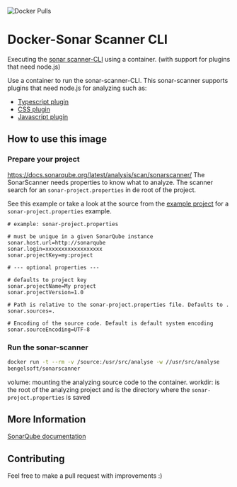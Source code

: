 ![Docker Pulls](https://img.shields.io/docker/pulls/bengelsoft/sonarscanner)

# Docker-Sonar Scanner CLI

Executing the [sonar scanner-CLI](https://docs.sonarqube.org/latest/analysis/scan/sonarscanner/) using a container. (with support for plugins that need node.js)

Use a container to run the sonar-scanner-CLI. This sonar-scanner supports plugins that need node.js for analyzing such as:

* [Typescript plugin](https://docs.sonarqube.org/latest/analysis/languages/typescript/)
* [CSS plugin](https://docs.sonarqube.org/latest/analysis/languages/css/)
* [Javascript plugin](https://docs.sonarqube.org/latest/analysis/languages/javascript/)

## How to use this image

### Prepare your project
https://docs.sonarqube.org/latest/analysis/scan/sonarscanner/
The SonarScanner needs properties to know what to analyze. The scanner search for an
`sonar-project.properties` in de root of the project.

See this example or take a look at the source from the [example project](https://github.com/SonarSource/sonar-scanning-examples/tree/master/sonarqube-scanner) for a `sonar-project.properties` example.

```properties
# example: sonar-project.properties

# must be unique in a given SonarQube instance
sonar.host.url=http://sonarqube
sonar.login=xxxxxxxxxxxxxxxxxx
sonar.projectKey=my:project

# --- optional properties ---

# defaults to project key
sonar.projectName=My project
sonar.projectVersion=1.0

# Path is relative to the sonar-project.properties file. Defaults to .
sonar.sources=.

# Encoding of the source code. Default is default system encoding
sonar.sourceEncoding=UTF-8
```

### Run the sonar-scanner

```bash
docker run -t --rm -v /source:/usr/src/analyse -w //usr/src/analyse
bengelsoft/sonarscanner
```

volume: mounting the analyzing source code to the container.
workdir: is the root of the analyzing project and is the directory where the `sonar-project.properties` is saved

## More Information

[SonarQube documentation](https://docs.sonarqube.org/latest/)

## Contributing

Feel free to make a pull request with improvements :)